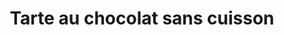 ---
auteur: AdL
categories:
- Tarte (sucrée)
check: Oui
checkAlwaysOk: false
cuisson: Non
draft: false
ingredients:
  lof:
  - quantite: 100
    title: huile de tournesol
    unit: ml
  - quantite: 500
    title: Crème soja
    unit: ml
  - quantite: 150
    title: huile de coco
    unit: ml
  sec:
  - quantite: 300
    title: Flocons d'avoine
    unit: grammes
  sucres:
  - quantite: 40
    title: Glucose
    unit: grammes
  - quantite: 500
    title: Chocolat noir
    unit: grammes
  - quantite: 200
    title: Biscuit Petit Brun
    unit: grammes
  - quantite: 200
    title: Speculoos
    unit: grammes
layout: recettes
materiel:
- Gastro 1/1 (Fins)
plate: 24
preparation: '## Biscuit :


  * Faire griller les flocons d’avoine dans un poêle à sec.

  * Réduire les spéculoos et petit bruns en poudre puis les mélanger avec les flocons
  d’avoine. Enfin, ajouter l’huile coco fondue.

  * Bien tasser le mélange au fond des moule et réserver au frais au moins une heure.


  ## Appareil :


  * Faire chauffer huile, crème soja et glucose. Verser sur chocolat concassé.

  *  Pour démouler, poser le plat cinq seconde dans un bain marie.'
publishDate: 2024-04-22 10:22:00+00:00
regime:
- vegan
temperature: Froid
title: Tarte au chocolat sans cuisson
titleslug: tarte-au-chocolat-sans-cuisson_matyge19
type: dessert
uuid: matyge19
---